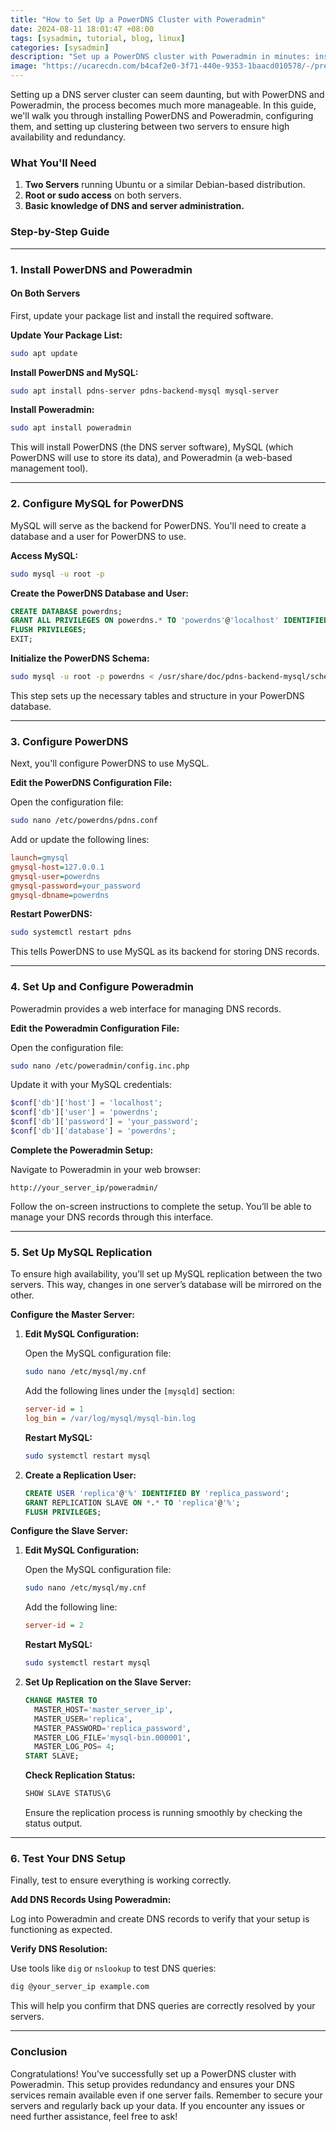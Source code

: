 ```yaml
---
title: "How to Set Up a PowerDNS Cluster with Poweradmin"
date: 2024-08-11 18:01:47 +08:00
tags: [sysadmin, tutorial, blog, linux]
categories: [sysadmin]
description: "Set up a PowerDNS cluster with Poweradmin in minutes: install, configure MySQL, set up replication, and manage DNS records easily."
image: "https://ucarecdn.com/b4caf2e0-3f71-440e-9353-1baacd010578/-/preview/999x499/"
---
```


Setting up a DNS server cluster can seem daunting, but with PowerDNS and Poweradmin, the process becomes much more manageable. In this guide, we'll walk you through installing PowerDNS and Poweradmin, configuring them, and setting up clustering between two servers to ensure high availability and redundancy.

### **What You'll Need**

1. **Two Servers** running Ubuntu or a similar Debian-based distribution.
2. **Root or sudo access** on both servers.
3. **Basic knowledge of DNS and server administration.**

### **Step-by-Step Guide**

---

### **1. Install PowerDNS and Poweradmin**

#### **On Both Servers**

First, update your package list and install the required software.

**Update Your Package List:**

```bash
sudo apt update
```

**Install PowerDNS and MySQL:**

```bash
sudo apt install pdns-server pdns-backend-mysql mysql-server
```

**Install Poweradmin:**

```bash
sudo apt install poweradmin
```

This will install PowerDNS (the DNS server software), MySQL (which PowerDNS will use to store its data), and Poweradmin (a web-based management tool).

---

### **2. Configure MySQL for PowerDNS**

MySQL will serve as the backend for PowerDNS. You'll need to create a database and a user for PowerDNS to use.

**Access MySQL:**

```bash
sudo mysql -u root -p
```

**Create the PowerDNS Database and User:**

```sql
CREATE DATABASE powerdns;
GRANT ALL PRIVILEGES ON powerdns.* TO 'powerdns'@'localhost' IDENTIFIED BY 'your_password';
FLUSH PRIVILEGES;
EXIT;
```

**Initialize the PowerDNS Schema:**

```bash
sudo mysql -u root -p powerdns < /usr/share/doc/pdns-backend-mysql/schema.sql
```

This step sets up the necessary tables and structure in your PowerDNS database.

---

### **3. Configure PowerDNS**

Next, you'll configure PowerDNS to use MySQL.

**Edit the PowerDNS Configuration File:**

Open the configuration file:

```bash
sudo nano /etc/powerdns/pdns.conf
```

Add or update the following lines:

```ini
launch=gmysql
gmysql-host=127.0.0.1
gmysql-user=powerdns
gmysql-password=your_password
gmysql-dbname=powerdns
```

**Restart PowerDNS:**

```bash
sudo systemctl restart pdns
```

This tells PowerDNS to use MySQL as its backend for storing DNS records.

---

### **4. Set Up and Configure Poweradmin**

Poweradmin provides a web interface for managing DNS records.

**Edit the Poweradmin Configuration File:**

Open the configuration file:

```bash
sudo nano /etc/poweradmin/config.inc.php
```

Update it with your MySQL credentials:

```php
$conf['db']['host'] = 'localhost';
$conf['db']['user'] = 'powerdns';
$conf['db']['password'] = 'your_password';
$conf['db']['database'] = 'powerdns';
```

**Complete the Poweradmin Setup:**

Navigate to Poweradmin in your web browser:

```http
http://your_server_ip/poweradmin/
```

Follow the on-screen instructions to complete the setup. You’ll be able to manage your DNS records through this interface.

---

### **5. Set Up MySQL Replication**

To ensure high availability, you’ll set up MySQL replication between the two servers. This way, changes in one server’s database will be mirrored on the other.

**Configure the Master Server:**

1. **Edit MySQL Configuration:**

   Open the MySQL configuration file:

   ```bash
   sudo nano /etc/mysql/my.cnf
   ```

   Add the following lines under the `[mysqld]` section:

   ```ini
   server-id = 1
   log_bin = /var/log/mysql/mysql-bin.log
   ```

   **Restart MySQL:**

   ```bash
   sudo systemctl restart mysql
   ```

2. **Create a Replication User:**
   ```sql
   CREATE USER 'replica'@'%' IDENTIFIED BY 'replica_password';
   GRANT REPLICATION SLAVE ON *.* TO 'replica'@'%';
   FLUSH PRIVILEGES;
   ```

**Configure the Slave Server:**

1. **Edit MySQL Configuration:**

   Open the MySQL configuration file:

   ```bash
   sudo nano /etc/mysql/my.cnf
   ```

   Add the following line:

   ```ini
   server-id = 2
   ```

   **Restart MySQL:**

   ```bash
   sudo systemctl restart mysql
   ```

2. **Set Up Replication on the Slave Server:**

   ```sql
   CHANGE MASTER TO
     MASTER_HOST='master_server_ip',
     MASTER_USER='replica',
     MASTER_PASSWORD='replica_password',
     MASTER_LOG_FILE='mysql-bin.000001',
     MASTER_LOG_POS= 4;
   START SLAVE;
   ```

   **Check Replication Status:**

   ```sql
   SHOW SLAVE STATUS\G
   ```

   Ensure the replication process is running smoothly by checking the status output.

---

### **6. Test Your DNS Setup**

Finally, test to ensure everything is working correctly.

**Add DNS Records Using Poweradmin:**

Log into Poweradmin and create DNS records to verify that your setup is functioning as expected.

**Verify DNS Resolution:**

Use tools like `dig` or `nslookup` to test DNS queries:

```bash
dig @your_server_ip example.com
```

This will help you confirm that DNS queries are correctly resolved by your servers.

---

### **Conclusion**

Congratulations! You’ve successfully set up a PowerDNS cluster with Poweradmin. This setup provides redundancy and ensures your DNS services remain available even if one server fails. Remember to secure your servers and regularly back up your data. If you encounter any issues or need further assistance, feel free to ask!
